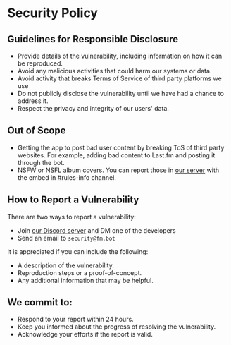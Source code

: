 # Security Policy

## Guidelines for Responsible Disclosure
- Provide details of the vulnerability, including information on how it can be reproduced.
- Avoid any malicious activities that could harm our systems or data.
- Avoid activity that breaks Terms of Service of third party platforms we use
- Do not publicly disclose the vulnerability until we have had a chance to address it.
- Respect the privacy and integrity of our users' data.

## Out of Scope
- Getting the app to post bad user content by breaking ToS of third party websites. For
  example, adding bad content to Last.fm and posting it through the bot.
- NSFW or NSFL album covers. You can report those in [our server](https://discord.gg/fmbot)
  with the embed in #rules-info channel.

## How to Report a Vulnerability

There are two ways to report a vulnerability:
- Join [our Discord server](https://discord.gg/fmbot) and DM one of the developers
- Send an email to `security@fm.bot`

It is appreciated if you can include the following:
- A description of the vulnerability.
- Reproduction steps or a proof-of-concept.
- Any additional information that may be helpful.
  
## We commit to:
- Respond to your report within 24 hours.
- Keep you informed about the progress of resolving the vulnerability.
- Acknowledge your efforts if the report is valid.
